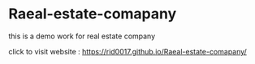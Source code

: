 # Raeal-estate-comapany
this is a demo work for real estate company


click to visit website : https://rid0017.github.io/Raeal-estate-comapany/
